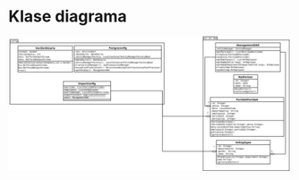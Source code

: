 # Klase diagrama
![Klase diagrama](https://github.com/moneoasier/T4/blob/main/ExportdataPostgre/ExportDataPostgre.svg)
